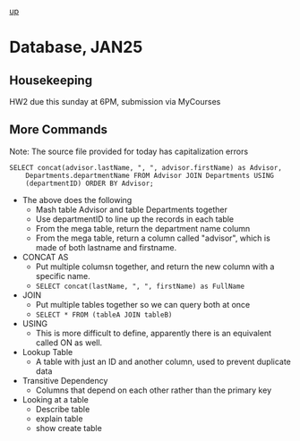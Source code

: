 [up](../index.md)

# Database, JAN25

## Housekeeping

HW2 due this sunday at 6PM, submission via MyCourses

## More Commands

Note: The source file provided for today has capitalization errors

```
SELECT concat(advisor.lastName, ", ", advisor.firstName) as Advisor,
    Departments.departmentName FROM Advisor JOIN Departments USING
    (departmentID) ORDER BY Advisor;
```

- The above does the following
    - Mash table Advisor and table Departments together
    - Use departmentID to line up the records in each table
    - From the mega table, return the department name column
    - From the mega table, return a column called "advisor",
        which is made of both lastname and firstname.
- CONCAT AS
    - Put multiple columsn together, and return the new column with a specific name.
    - `SELECT concat(lastName, ", ", firstName) as FullName`
- JOIN
    - Put multiple tables together so we can query both at once
    - `SELECT * FROM (tableA JOIN tableB)`
- USING
    - This is more difficult to define, apparently there is an equivalent called ON as well.
- Lookup Table
    - A table with just an ID and another column, used to prevent duplicate data
- Transitive Dependency
    - Columns that depend on each other rather than the primary key
- Looking at a table
    - Describe table
    - explain table
    - show create table
